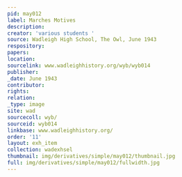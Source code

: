 ```yaml
---
pid: may012
label: Marches Motives
description:
creator: 'various students '
source: Wadleigh High School, The Owl, June 1943
respository:
papers:
location:
sourcelink: www.wadleighhistory.org/wyb/wyb014
publisher:
_date: June 1943
contributor:
rights:
relation:
_type: image
site: wad
sourcecoll: wyb/
sourceid: wyb014
linkbase: www.wadleighhistory.org/
order: '11'
layout: exh_item
collection: wadexhsel
thumbnail: img/derivatives/simple/may012/thumbnail.jpg
full: img/derivatives/simple/may012/fullwidth.jpg
---
```

